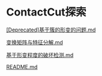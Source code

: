 # ContactCut探索
[[Deprecated]基于簇的形变的问题.md](ContactCut探索\[Deprecated]基于簇的形变的问题.md)

[变换矩阵与特征分解.md](ContactCut探索\变换矩阵与特征分解.md)

[基于形变程度的破坏检测.md](ContactCut探索\基于形变程度的破坏检测.md)

[README.md](README.md)

